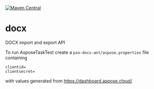 [![Maven Central](https://img.shields.io/maven-central/v/org.pageseeder.docx/pso-docx-core.svg?label=Maven%20Central)](https://search.maven.org/search?q=g:%22org.pageseeder.docx%22%20AND%20a:%22pso-docx-core%22)

# docx
DOCX import and export API

To run AsposeTaskTest create a `pso-docx-ant/aspose.properties` file containing

```
clientid=
clientsecret=
```

with values generated from https://dashboard.aspose.cloud/